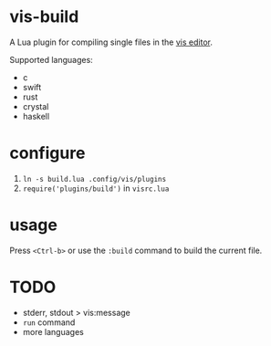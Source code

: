 # vis-build 

A Lua plugin for compiling single files in the [vis editor](https://github.com/martanne/vis).

Supported languages:
- c
- swift
- rust
- crystal
- haskell

# configure
1. `ln -s build.lua .config/vis/plugins`
2. `require('plugins/build')` in `visrc.lua`

# usage
Press `<Ctrl-b>` or use the `:build` command to build the current file.

# TODO
- stderr, stdout > vis:message
- `run` command
- more languages